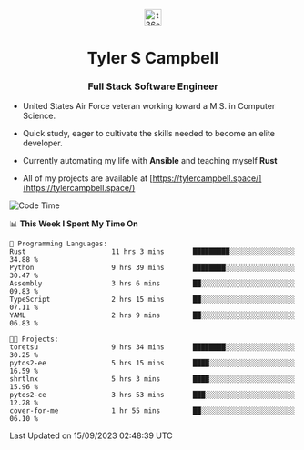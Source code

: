 <p align="center">
<a href="https://www.linkedin.com/in/t36campbell" target="blank"><img align="center" src="https://ik.imagekit.io/t36campbell/Portfolio/linkedin.png.original_m8bbGgPh6.png" alt="t36campbell" height="30" width="30" /></a>
</p>
<h1 align="center">Tyler S Campbell</h1>
<h3 align="center">Full Stack Software Engineer</h3>

* United States Air Force veteran working toward a M.S. in Computer Science.

* Quick study, eager to cultivate the skills needed to become an elite developer.

* Currently automating my life with **Ansible** and teaching myself **Rust**

* All of my projects are available at [https://tylercampbell.space/](https://tylercampbell.space/)

<!--START_SECTION:waka-->
![Code Time](http://img.shields.io/badge/Code%20Time-2%2C815%20hrs%2037%20mins-blue)

📊 **This Week I Spent My Time On** 

```text
💬 Programming Languages: 
Rust                     11 hrs 3 mins       █████████░░░░░░░░░░░░░░░░   34.88 % 
Python                   9 hrs 39 mins       ████████░░░░░░░░░░░░░░░░░   30.47 % 
Assembly                 3 hrs 6 mins        ██░░░░░░░░░░░░░░░░░░░░░░░   09.83 % 
TypeScript               2 hrs 15 mins       ██░░░░░░░░░░░░░░░░░░░░░░░   07.11 % 
YAML                     2 hrs 9 mins        ██░░░░░░░░░░░░░░░░░░░░░░░   06.83 % 

🐱‍💻 Projects: 
toretsu                  9 hrs 34 mins       ████████░░░░░░░░░░░░░░░░░   30.25 % 
pytos2-ee                5 hrs 15 mins       ████░░░░░░░░░░░░░░░░░░░░░   16.59 % 
shrtlnx                  5 hrs 3 mins        ████░░░░░░░░░░░░░░░░░░░░░   15.96 % 
pytos2-ce                3 hrs 53 mins       ███░░░░░░░░░░░░░░░░░░░░░░   12.28 % 
cover-for-me             1 hr 55 mins        ██░░░░░░░░░░░░░░░░░░░░░░░   06.10 % 
```


 Last Updated on 15/09/2023 02:48:39 UTC
<!--END_SECTION:waka-->
